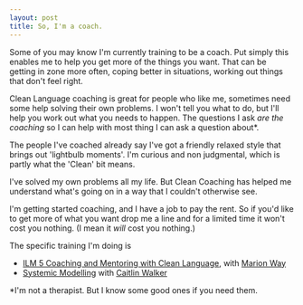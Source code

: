 ```yaml
---
layout: post
title: So, I'm a coach.
---
```

Some of you may know I'm currently training to be a coach. Put simply this enables me to help you get more of the things you want. That can be getting in zone more often, coping better in situations, working out things that don't feel right.

Clean Language coaching is great for people who like me, sometimes need some help solving their own problems. I won't tell you what to do, but I'll help you work out what you needs to happen. The questions I ask *are the coaching* so I can help with most thing I can ask a question about*.

The people I've coached already say I've got a friendly relaxed style that brings out 'lightbulb moments'. I'm curious and non judgmental, which is partly what the 'Clean' bit means.

I've solved my own problems all my life. But Clean Coaching has helped me understand what's going on in a way that I couldn't otherwise see.

I'm getting started coaching, and I have a job to pay the rent. So if you'd like to get more of what you want drop me a line and for a limited time it won't cost you nothing. (I mean it *will* cost you nothing.)


The specific training I'm doing is
* [ILM 5 Coaching and Mentoring with Clean Language](https://cleanlearning.co.uk/does/detail/ilm-level-5-certificate-coaching-mentoring), with [Marion Way](https://cleanlearning.co.uk/are/marian-way)
* [Systemic Modelling](https://cleanlearning.co.uk/resources/faq/what-is-systemic-modelling) with [Caitlin Walker](https://cleanlearning.co.uk/are/caitlin-walker)

*I'm not a therapist. But I know some good ones if you need them.
